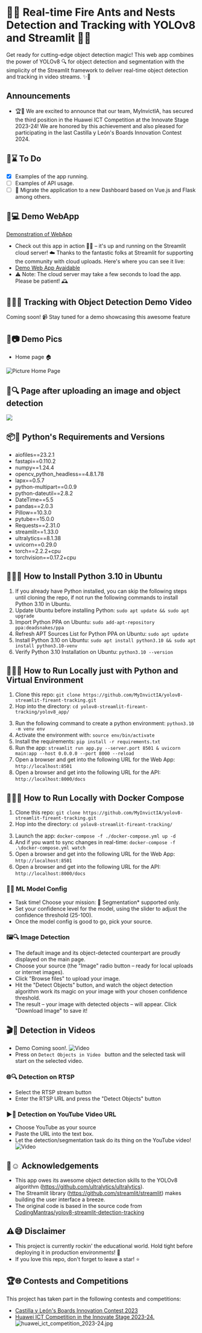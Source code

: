 
# 🌟🐜 Real-time Fire Ants and Nests Detection and Tracking with YOLOv8 and Streamlit 🎉👀
Get ready for cutting-edge object detection magic! This web app combines the power of YOLOv8 🔍 for object detection and segmentation with the simplicity of the Streamlit framework to deliver real-time object detection and tracking in video streams. ✨🎥

## Announcements
- 🏆🎉 We are excited to announce that our team, MyInvictIA, has secured the third position in the Huawei ICT Competition at the Innovate Stage 2023-24! We are honored by this achievement and also pleased for participating in the last Castilla y León's Boards Innovation Contest 2024. 

## 📝⌛ To Do
- [X] Examples of the app running.
- [ ] Examples of API usage.
- [ ] 🔄 Migrate the application to a new Dashboard based on Vue.js and Flask among others.

## 🚀💻 Demo WebApp
[Demonstration of WebApp](./assets/videos/achieved-results.mp4)
- Check out this app in action 🏃‍♂️ – it's up and running on the Streamlit cloud server! ☁️ Thanks to the fantastic folks at Streamlit for supporting the community with cloud uploads. Here's where you can see it live:
- [Demo Web App Avaidable](https://myinvictia-yolov8-app.streamlit.app/)
- ⚠️ Note: The cloud server may take a few seconds to load the app. Please be patient! 🕰️

## 🕵️‍♀️🔎 Tracking with Object Detection Demo Video
Coming soon! 📹 Stay tuned for a demo showcasing this awesome feature

## 📸📷 Demo Pics
- Home page 🏠

![Picture Home Page](./assets/images/homepage.png)

## 📸🔍 Page after uploading an image and object detection
![](./assets/images/page-after-uploading-images.png)

## 📦🔨 Python's Requirements and Versions

- aiofiles==23.2.1
- fastapi==0.110.2
- numpy==1.24.4
- opencv_python_headless==4.8.1.78
- lapx==0.5.7
- python-multipart==0.0.9
- python-dateutil==2.8.2
- DateTime==5.5
- pandas==2.0.3
- Pillow==10.3.0
- pytube==15.0.0
- Requests==2.31.0
- streamlit==1.33.0
- ultralytics==8.1.38
- uvicorn==0.29.0
- torch==2.2.2+cpu
- torchvision==0.17.2+cpu

## 🌟🔭🔧 How to Install Python 3.10 in Ubuntu
1. If you already have Python installed, you can skip the following steps until cloning the repo, if not run the following commands to install Python 3.10 in Ubuntu.
2.  Update Ubuntu before installing Python: `sudo apt update && sudo apt upgrade` 
3. Import Python PPA on Ubuntu: `sudo add-apt-repository ppa:deadsnakes/ppa`
4. Refresh APT Sources List for Python PPA on Ubuntu: `sudo apt update`
5. Install Python 3.10 on Ubuntu: `sudo apt install python3.10 && sudo apt install python3.10-venv`
6. Verify Python 3.10 Installation on Ubuntu: `python3.10 --version`

## 🌟🔭🔧 How to Run Locally just with Python and Virtual Environment
1. Clone this repo: `git clone https://github.com/MyInvictIA/yolov8-streamlit-fireant-tracking.git`
2. Hop into the directory: `cd yolov8-streamlit-fireant-tracking/yolov8_app/`
<!-- 3. Install Git LFS: `sudo apt install git-lfs`
4. Initialize Git LFS: `git lfs install`
5. Pull the LFS files: `git lfs pull`-->
3. Run the following command to create a python environment: `python3.10 -m venv env`
4. Activate the environment with: `source env/bin/activate`
5. Install the requirements: `pip install -r requirements.txt`
6. Run the app: `streamlit run app.py --server.port 8501 & uvicorn main:app --host 0.0.0.0 --port 8000 --reload`
7. Open a browser and get into the following URL for the Web App: `http://localhost:8501`
8. Open a browser and get into the following URL for the API: `http://localhost:8000/docs`

## 🌟🔭🐋 How to Run Locally with Docker Compose
1. Clone this repo: `git clone https://github.com/MyInvictIA/yolov8-streamlit-fireant-tracking.git`
2. Hop into the directory: `cd yolov8-streamlit-fireant-tracking/`
<!--3. Install Git LFS: `sudo apt install git-lfs`
4. Initialize Git LFS: `git lfs install`
5. Pull the LFS files: `git lfs pull`-->
3. Launch the app: `docker-compose -f ./docker-compose.yml up -d`
4. And if you want to sync changes in real-time: `docker-compose -f .\docker-compose.yml watch`
5. Open a browser and get into the following URL for the Web App: `http://localhost:8501`
6. Open a browser and get into the following URL for the API: `http://localhost:8000/docs`

### 🔧🧰 ML Model Config
- Task time! Choose your mission: 🎯 Segmentation* supported only.
- Set your confidence level for the model, using the slider to adjust the confidence threshold (25-100).
- Once the model config is good to go, pick your source.

### 🖼🔍 Image Detection
- The default image and its object-detected counterpart are proudly displayed on the main page.
- Choose your source (the "Image" radio button – ready for local uploads or internet images).
- Click "Browse files" to upload your image.
- Hit the "Detect Objects" button, and watch the object detection algorithm work its magic on your image with your chosen confidence threshold.
- The result – your image with detected objects – will appear. Click "Download Image" to save it!

## 🎬🔎 Detection in Videos
- Demo Coming soon!.
![Video]()
- Press on `Detect Objects in Video ` button and the selected task will start on the selected video.

### 🌐🔍 Detection on RTSP
- Select the RTSP stream button
- Enter the RTSP URL and press the "Detect Objects" button

### ▶️🔮 Detection on YouTube Video URL
- Choose YouTube as your source
- Paste the URL into the text box.
- Let the detection/segmentation task do its thing on the YouTube video!
![Video]()
## 🙏☺️ Acknowledgements

- This app owes its awesome object detection skills to the YOLOv8 algorithm (<https://github.com/ultralytics/ultralytics>).
- The Streamlit library (<https://github.com/streamlit/streamlit>) makes building the user interface a breeze.
- The original code is based in the source code from [CodingMantras/yolov8-streamlit-detection-tracking](https://github.com/CodingMantras/yolov8-streamlit-detection-tracking)

## ⚠️😅 Disclaimer
- This project is currently rockin' the educational world.  Hold tight before deploying it in production environments! 🚀
- If you love this repo, don't forget to leave a star! ⭐

## 🏆🌐 Contests and Competitions
This project has taken part in the following contests and competitions:
- [Castilla y León's Boards Innovation Contest 2023](https://www.tramitacastillayleon.jcyl.es/web/jcyl/AdministracionElectronica/es/Plantilla100Detalle/1251181050732/Premio/1285312846458/Propuesta)
- [Huawei ICT Competition in the Innovate Stage 2023-24.](https://e.huawei.com/en/talent/#/ict/innovation-details?zoneCode=071217&zoneId=98269613&compId=85131995&divisionName=Europe&type=C002&isCollectGender=N&enrollmentDeadline=null&compTotalApplicantCount=39)
![huawei_ict_competition_2023-24.jpg](assets%2Fhuawei_ict_competition_2023-24.jpg)